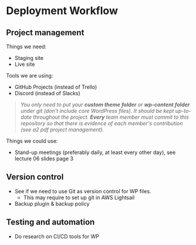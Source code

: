 # Deployment Workflow

## Project management
Things we need:
- Staging site
- Live site

Tools we are using:
- GitHub Projects (instead of Trello)
- Discord (instead of Slacks)

> *You only need to put your **custom theme folder** or **wp-content folder** under git (don't include core WordPress files). It should be kept up-to-date throughout the project. **Every** team member must commit to this repository so that there is evidence of each member's contribution (see a2 pdf project management).*

Things we could use:
- Stand-up meetings (preferably daily, at least every other day), see lecture 06 slides page 3

## Version control
- See if we need to use Git as version control for WP files.
  - This may require to set up git in AWS Lightsail
- Backup plugin & backup policy


## Testing and automation
- Do research on CI/CD tools for WP
